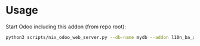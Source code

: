 # Usage

Start Odoo including this addon (from repo root):

```bash
python3 scripts/nix_odoo_web_server.py --db-name mydb --addon l10n_ba_account_asset_management
```
